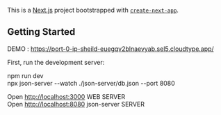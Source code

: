 This is a [Next.js](https://nextjs.org/) project bootstrapped with [`create-next-app`](https://github.com/vercel/next.js/tree/canary/packages/create-next-app).

## Getting Started

DEMO : https://port-0-ip-sheild-euegqv2blnaevyab.sel5.cloudtype.app/

First, run the development server:  

npm run dev  
npx json-server --watch ./json-server/db.json --port 8080

Open [http://localhost:3000](http://localhost:3000) WEB SERVER  
Open [http://localhost:8080](http://localhost:8080) json-server SERVER
